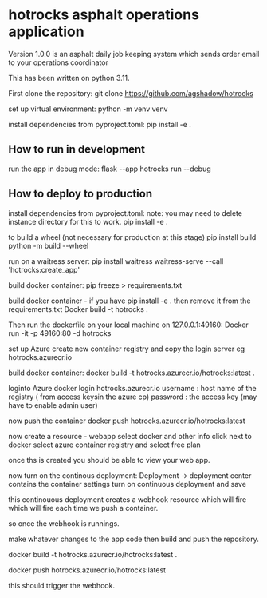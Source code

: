 # hotrocks asphalt operations application

Version 1.0.0 is an asphalt daily job keeping system which sends order email to your operations coordinator

This has been written on python 3.11.

First clone the repository:
git clone https://github.com/agshadow/hotrocks

set up virtual environment:
python -m venv venv

install dependencies from pyproject.toml:
pip install -e .

## How to run in development

run the app in debug mode:
flask --app hotrocks run --debug


## How to deploy to production

install dependencies from pyproject.toml:
note: you may need to delete instance directory for this to work.
pip install -e .

to build a wheel (not necessary for production at this stage)
pip install build
python -m build --wheel

run on a waitress server:
pip install waitress
waitress-serve --call 'hotrocks:create_app'


build docker container:
pip freeze > requirements.txt

build docker container - if you have pip install -e . then remove it from the requirements.txt
Docker build -t hotrocks .

Then run the dockerfile on your local machine on 127.0.0.1:49160:
Docker run -it -p 49160:80 -d hotrocks

set up Azure
create new container registry and copy the login server  eg  hotrocks.azurecr.io

build docker container:
docker build -t hotrocks.azurecr.io/hotrocks:latest .

loginto Azure
docker login hotrocks.azurecr.io
username : host name of the registry ( from access keysin the azure cp)
password : the access key  (may have to enable admin user)

now push the container
docker push hotrocks.azurecr.io/hotrocks:latest

now create a resource - webapp
select docker and other info
click next to docker
select azure container registry
and select free plan

once ths is created you should be able to view your web app.

now turn on the continous deployment:
Deployment -> deployment center contains the container settings
turn on continuous deployment and save

this continouous deployment creates a webhook resource which will fire which will fire each time we push a container.

so once the webhook is runnings.


make whatever changes to the app code then build and push the repository.



docker build -t hotrocks.azurecr.io/hotrocks:latest .

docker push hotrocks.azurecr.io/hotrocks:latest 

this should trigger the webhook.



